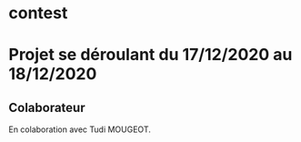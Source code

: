 # contest

# Projet se déroulant du 17/12/2020 au 18/12/2020

## Colaborateur

En colaboration avec Tudi MOUGEOT.